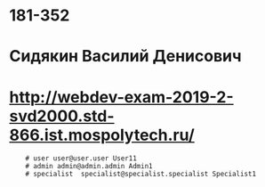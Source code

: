 # 181-352
# Сидякин Василий Денисович
# http://webdev-exam-2019-2-svd2000.std-866.ist.mospolytech.ru/
        # user user@user.user User11
        # admin admin@admin.admin Admin1
        # specialist  specialist@specialist.specialist Specialist1
